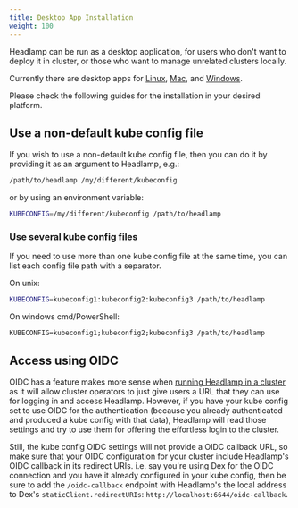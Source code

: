 ```yaml
---
title: Desktop App Installation
weight: 100
---
```


Headlamp can be run as a desktop application, for users who don't want to
deploy it in cluster, or those who want to manage unrelated clusters locally.

Currently there are desktop apps for [Linux](./linux-installation.md), [Mac](./mac-installation.md), and [Windows](./win-installation.md).

Please check the following guides for the installation in your desired platform.

## Use a non-default kube config file

If you wish to use a non-default kube config file, then you can do it by
providing it as an argument to Headlamp, e.g.:

```bash
/path/to/headlamp /my/different/kubeconfig
```

or by using an environment variable:

```bash
KUBECONFIG=/my/different/kubeconfig /path/to/headlamp
```

### Use several kube config files

If you need to use more than one kube config file at the same time, you can list
each config file path with a separator.

On unix:
```bash
KUBECONFIG=kubeconfig1:kubeconfig2:kubeconfig3 /path/to/headlamp
```

On windows cmd/PowerShell:
```
KUBECONFIG=kubeconfig1;kubeconfig2;kubeconfig3 /path/to/headlamp
```

## Access using OIDC

OIDC has a feature makes more sense when
[running Headlamp in a cluster](../in-cluster) as it will allow cluster operators to just
give users a URL that they can use for logging in and access Headlamp.
However, if you have your kube config set to use OIDC for the authentication (because you already
authenticated and produced a kube config with that data), Headlamp will read those settings and
try to use them for offering the effortless login to the cluster.

Still, the kube config OIDC settings will not provide a OIDC callback URL, so make sure that your OIDC configuration for your cluster include Headlamp's OIDC callback in its redirect URIs. i.e. say you're using
Dex for the OIDC connection and you have it already configured in your
kube config, then be sure to add the `/oidc-callback` endpoint with Headlamp's the local address
to Dex's `staticClient.redirectURIs`: `http://localhost:6644/oidc-callback`.
